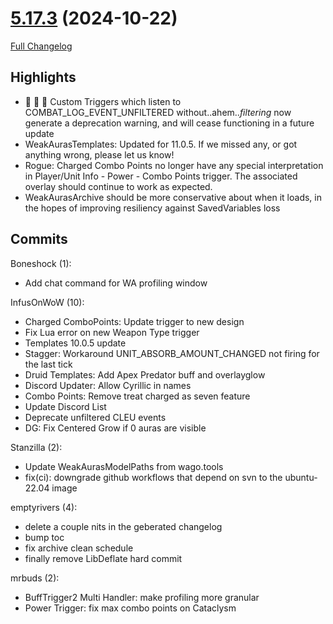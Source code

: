 # [5.17.3](https://github.com/WeakAuras/WeakAuras2/tree/5.17.3) (2024-10-22)

[Full Changelog](https://github.com/WeakAuras/WeakAuras2/compare/5.17.2...5.17.3)

## Highlights

- 🚨 🚨 🚨 Custom Triggers which listen to COMBAT_LOG_EVENT_UNFILTERED without..ahem..*filtering* now generate a deprecation warning, and will cease functioning in a future update
- WeakAurasTemplates: Updated for 11.0.5. If we missed any, or got anything wrong, please let us know!
- Rogue: Charged Combo Points no longer have any special interpretation in Player/Unit Info - Power - Combo Points trigger. The associated overlay should continue to work as expected.
- WeakAurasArchive should be more conservative about when it loads, in the hopes of improving resiliency against SavedVariables loss

## Commits

Boneshock (1):

- Add chat command for WA profiling window

InfusOnWoW (10):

- Charged ComboPoints: Update trigger to new design
- Fix Lua error on new Weapon Type trigger
- Templates 10.0.5 update
- Stagger: Workaround UNIT_ABSORB_AMOUNT_CHANGED not firing for the last tick
- Druid Templates: Add Apex Predator buff and overlayglow
- Discord Updater: Allow Cyrillic in names
- Combo Points: Remove treat charged as seven feature
- Update Discord List
- Deprecate unfiltered CLEU events
- DG: Fix Centered Grow if 0 auras are visible

Stanzilla (2):

- Update WeakAurasModelPaths from wago.tools
- fix(ci): downgrade github workflows that depend on svn to the ubuntu-22.04 image

emptyrivers (4):

- delete a couple nits in the geberated changelog
- bump toc
- fix archive clean schedule
- finally remove LibDeflate hard commit

mrbuds (2):

- BuffTrigger2 Multi Handler: make profiling more granular
- Power Trigger: fix max combo points on Cataclysm

